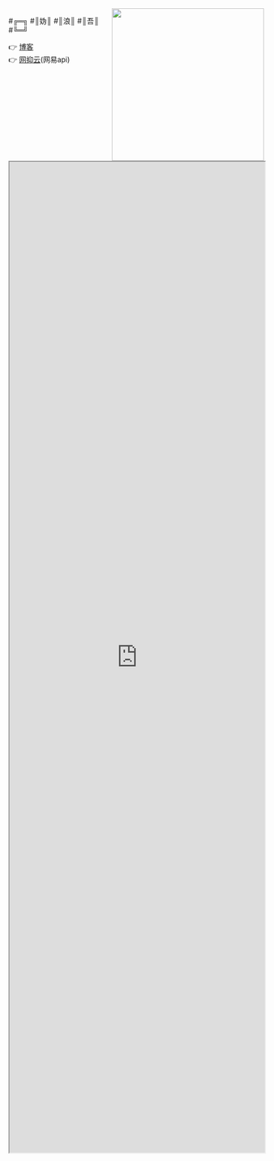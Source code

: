 <img align="right" width="300" src="https://cdn.jsdelivr.net/gh/BurtSweet/CDN/pic/%E4%BA%8C%E6%AC%A1%E5%85%83%E7%BE%8E%E5%B0%91%E5%A5%B3/000%E5%A4%B4%E5%83%8F.jpeg">

#╔═╗
#║妫║
#║浪║
#║吾║
#╚═╝

👉 [博客](https://blog.yanjun.eu.org/articles)<base target="_blank"> <br> 
👉 [网抑云](https://www.yanjun.eu.org/)(网易api)<base target="_blank"><br> 

<br/>
<br/>
<div align="center"><iframe width=100% height=50% src="https://ip.skk.moe/simple" frameborder="1px"></iframe></div>
